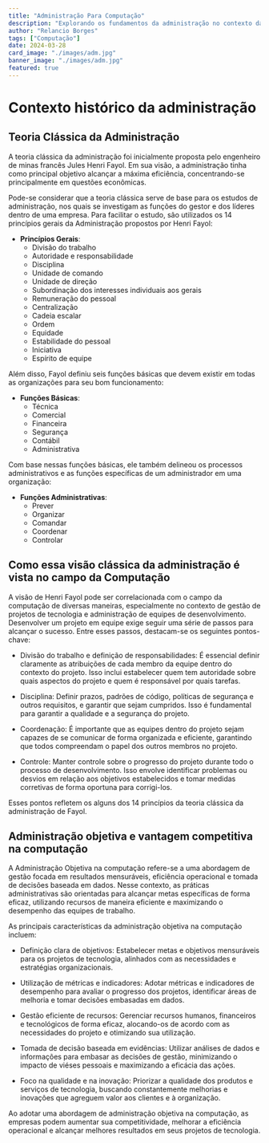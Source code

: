 ```yaml
---
title: "Administração Para Computação"
description: "Explorando os fundamentos da administração no contexto da computação."
author: "Relancio Borges"
tags: ["Computação"]
date: 2024-03-28
card_image: "./images/adm.jpg"
banner_image: "./images/adm.jpg"
featured: true
---
```


# Contexto histórico da administração

## Teoria Clássica da Administração

A teoria clássica da administração foi inicialmente proposta pelo engenheiro de minas francês Jules Henri Fayol. Em sua visão, a administração tinha como principal objetivo alcançar a máxima eficiência, concentrando-se principalmente em questões econômicas.

Pode-se considerar que a teoria clássica serve de base para os estudos de administração, nos quais se investigam as funções do gestor e dos líderes dentro de uma empresa. Para facilitar o estudo, são utilizados os 14 princípios gerais da Administração propostos por Henri Fayol:

- **Princípios Gerais**:
  - Divisão do trabalho
  - Autoridade e responsabilidade
  - Disciplina
  - Unidade de comando
  - Unidade de direção
  - Subordinação dos interesses individuais aos gerais
  - Remuneração do pessoal
  - Centralização
  - Cadeia escalar
  - Ordem
  - Equidade
  - Estabilidade do pessoal
  - Iniciativa
  - Espírito de equipe

Além disso, Fayol definiu seis funções básicas que devem existir em todas as organizações para seu bom funcionamento:

- **Funções Básicas**:
  - Técnica
  - Comercial
  - Financeira
  - Segurança
  - Contábil
  - Administrativa

Com base nessas funções básicas, ele também delineou os processos administrativos e as funções específicas de um administrador em uma organização:

- **Funções Administrativas**:
  - Prever
  - Organizar
  - Comandar
  - Coordenar
  - Controlar

## Como essa visão clássica da administração é vista no campo da Computação

A visão de Henri Fayol pode ser correlacionada com o campo da computação de diversas maneiras, especialmente no contexto de gestão de projetos de tecnologia e administração de equipes de desenvolvimento. Desenvolver um projeto em equipe exige seguir uma série de passos para alcançar o sucesso. Entre esses passos, destacam-se os seguintes pontos-chave:

- Divisão do trabalho e definição de responsabilidades: É essencial definir claramente as atribuições de cada membro da equipe dentro do contexto do projeto. Isso inclui estabelecer quem tem autoridade sobre quais aspectos do projeto e quem é responsável por quais tarefas.

- Disciplina: Definir prazos, padrões de código, políticas de segurança e outros requisitos, e garantir que sejam cumpridos. Isso é fundamental para garantir a qualidade e a segurança do projeto.

- Coordenação: É importante que as equipes dentro do projeto sejam capazes de se comunicar de forma organizada e eficiente, garantindo que todos compreendam o papel dos outros membros no projeto.

- Controle: Manter controle sobre o progresso do projeto durante todo o processo de desenvolvimento. Isso envolve identificar problemas ou desvios em relação aos objetivos estabelecidos e tomar medidas corretivas de forma oportuna para corrigi-los.

Esses pontos refletem os alguns dos 14 princípios da teoria clássica da administração de Fayol.

## Administração objetiva e vantagem competitiva na computação

A Administração Objetiva na computação refere-se a uma abordagem de gestão focada em resultados mensuráveis, eficiência operacional e tomada de decisões baseada em dados. Nesse contexto, as práticas administrativas são orientadas para alcançar metas específicas de forma eficaz, utilizando recursos de maneira eficiente e maximizando o desempenho das equipes de trabalho.

As principais características da administração objetiva na computação incluem:

- Definição clara de objetivos: Estabelecer metas e objetivos mensuráveis para os projetos de tecnologia, alinhados com as necessidades e estratégias organizacionais.

- Utilização de métricas e indicadores: Adotar métricas e indicadores de desempenho para avaliar o progresso dos projetos, identificar áreas de melhoria e tomar decisões embasadas em dados.

- Gestão eficiente de recursos: Gerenciar recursos humanos, financeiros e tecnológicos de forma eficaz, alocando-os de acordo com as necessidades do projeto e otimizando sua utilização.

- Tomada de decisão baseada em evidências: Utilizar análises de dados e informações para embasar as decisões de gestão, minimizando o impacto de viéses pessoais e maximizando a eficácia das ações.

- Foco na qualidade e na inovação: Priorizar a qualidade dos produtos e serviços de tecnologia, buscando constantemente melhorias e inovações que agreguem valor aos clientes e à organização.

Ao adotar uma abordagem de administração objetiva na computação, as empresas podem aumentar sua competitividade, melhorar a eficiência operacional e alcançar melhores resultados em seus projetos de tecnologia.